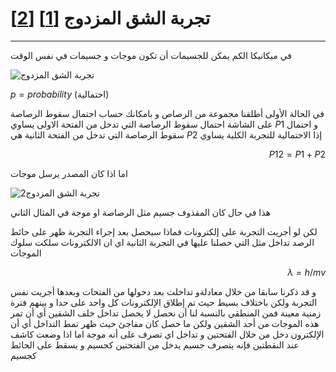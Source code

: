 # تجربة الشق المزدوج [[1]](https://translate.google.com/?sl=auto&tl=ar&op=translate) [[2]](https://ar.wikipedia.org/wiki/%D8%AA%D8%AC%D8%B1%D8%A8%D8%A9_%D8%A7%D9%84%D8%B4%D9%82_%D8%A7%D9%84%D9%85%D8%B2%D8%AF%D9%88%D8%AC) 


---

في ميكانيكا الكم يمكن للجسيمات أن تكون  موجات و جسيمات في نفس الوقت


![تجربة الشق المزدوج](~/images/Double_slit_experiment.png)




$p = probability$ (احتمالية)

في الحالة الأولى أطلقنا مجموعة من الرصاص و بامكانك حساب احتمال سقوط الرصاصة على الشاشة 
احتمال سقوط الرصاصة التي تدخل  من الفتحة الاولى يساوي $P1$ و احتمال سقوط الرصاصة التي تدخل  من الفتحة  الثانية هي $P2$
إذا الاحتمالية للتجربة الكلية يساوي  

<div align="right">

$P12=P1+P2$ 

</div>
اما اذا كان المصدر يرسل موجات 


![تجربة الشق المزدوج2](~/images/singlephoton.png)

هذا في حال كان المقذوف جسيم مثل الرصاصة او موجة في المثال الثاني 

لكن لو أجريت التجربة على إلكترونات فماذا سيحصل 
بعد إجراء التجربة ظهر على حائط الرصد تداخل مثل التي حصلنا عليها في التجربة الثانية اي ان الالكترونات سلكت سلوك الموجات 
<div align="right">

 $\lambda = h/mv$
 
</div>
و قد ذكرنا سابقا من خلال معادلةو تداخلت بعد دخولها من الفتحات  
وبعدها أجريت نفس التجربة ولكن باختلاف بسيط حيث تم إطلاق الإلكترونات كل واحد على حدا و بينهم فترة زمنية معينة 
فمن المنطقي بالنسبة لنا أن نحصل لا يحصل تداخل خلف الشقين أي أن تمر هذه الموجات من أحد الشقين ولكن ما حصل كان مفاجئ حيث ظهر نمط التداخل أي أن الإلكترون دخل من خلال الفتحتين و تداخل اي تصرف على أنه موجة اما اذا وضعت كاشف عند النقطتين فإنه يتصرف جسيم يدخل من الفتحتين كجسيم و يسقط على الحائط كجسيم     



